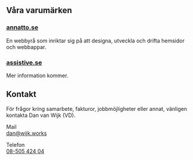 ---
---

## Våra varumärken

### [annatto.se](https://www.annatto.se/)

En webbyrå som inriktar sig på att designa, utveckla och drifta hemsidor och webbappar.

### [assistive.se](https://www.assistive.se/)

Mer information kommer.

## Kontakt

För frågor kring samarbete, fakturor, jobbmöjligheter eller annat, vänligen kontakta Dan van Wijk (VD).

Mail\
dan@wijk.works

Telefon\
[08-505 424 04](tel:+46850542404)
